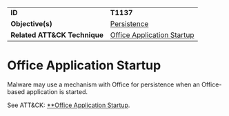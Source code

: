 |||
|---------|------------------------|
|**ID**|**T1137**|
|**Objective(s)**| [Persistence](../persistence)|
|**Related ATT&CK Technique**|[Office Application Startup](https://attack.mitre.org/techniques/T1137)|


Office Application Startup
==========================
Malware may use a mechanism with Office for persistence when an Office-based application is started. 

See ATT&CK: [**Office Application Startup](https://attack.mitre.org/techniques/T1137).